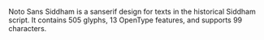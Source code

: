 Noto Sans Siddham is a sanserif design for texts in the historical Siddham script. It contains 505 glyphs, 13 OpenType features, and supports 99 characters.